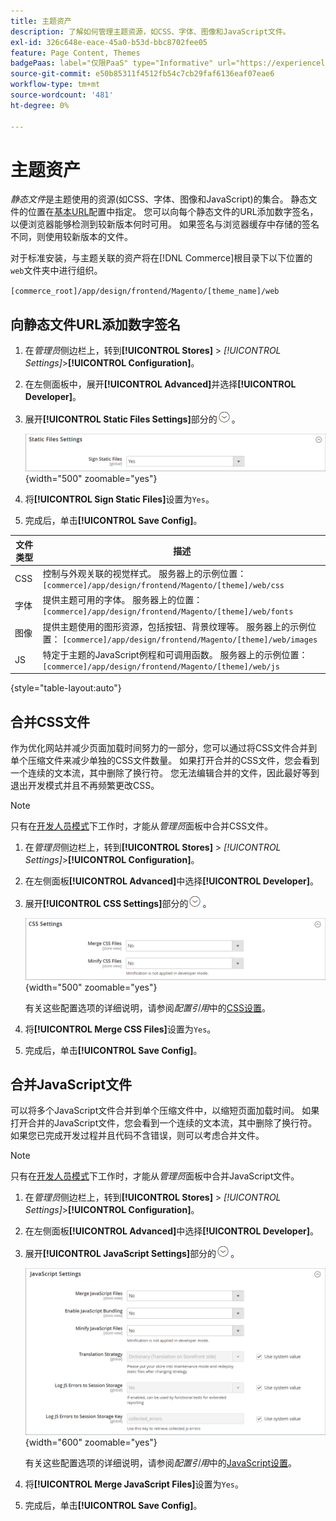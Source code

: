 ```yaml
---
title: 主题资产
description: 了解如何管理主题资源，如CSS、字体、图像和JavaScript文件。
exl-id: 326c648e-eace-45a0-b53d-bbc8702fee05
feature: Page Content, Themes
badgePaas: label="仅限PaaS" type="Informative" url="https://experienceleague.adobe.com/en/docs/commerce/user-guides/product-solutions" tooltip="仅适用于云项目(Adobe管理的PaaS基础架构)和内部部署项目上的Adobe Commerce 。"
source-git-commit: e50b85311f4512fb54c7cb29faf6136eaf07eae6
workflow-type: tm+mt
source-wordcount: '481'
ht-degree: 0%

---
```


# 主题资产

_静态文件_&#x200B;是主题使用的资源(如CSS、字体、图像和JavaScript)的集合。 静态文件的位置在[基本URL](../stores-purchase/store-urls.md)配置中指定。 您可以向每个静态文件的URL添加数字签名，以便浏览器能够检测到较新版本何时可用。 如果签名与浏览器缓存中存储的签名不同，则使用较新版本的文件。

对于标准安装，与主题关联的资产将在[!DNL Commerce]根目录下以下位置的`web`文件夹中进行组织。

`[commerce_root]/app/design/frontend/Magento/[theme_name]/web`

## 向静态文件URL添加数字签名

1. 在&#x200B;_管理员_&#x200B;侧边栏上，转到&#x200B;**[!UICONTROL Stores]** > _[!UICONTROL Settings]_>**[!UICONTROL Configuration]**。

1. 在左侧面板中，展开&#x200B;**[!UICONTROL Advanced]**&#x200B;并选择&#x200B;**[!UICONTROL Developer]**。

1. 展开&#x200B;**[!UICONTROL Static Files Settings]**&#x200B;部分的![扩展选择器](../assets/icon-display-expand.png)。

   ![静态文件设置](./assets/developer-static-files-settings.png){width="500" zoomable="yes"}

1. 将&#x200B;**[!UICONTROL Sign Static Files]**&#x200B;设置为`Yes`。

1. 完成后，单击&#x200B;**[!UICONTROL Save Config]**。

| 文件类型 | 描述 |
|--- |--- |
| CSS | 控制与外观关联的视觉样式。 服务器上的示例位置： `[commerce]/app/design/frontend/Magento/[theme]/web/css` |
| 字体 | 提供主题可用的字体。 服务器上的位置： `[commerce]/app/design/frontend/Magento/[theme]/web/fonts` |
| 图像 | 提供主题使用的图形资源，包括按钮、背景纹理等。 服务器上的示例位置： `[commerce]/app/design/frontend/Magento/[theme]/web/images` |
| JS | 特定于主题的JavaScript例程和可调用函数。 服务器上的示例位置： `[commerce]/app/design/frontend/Magento/[theme]/web/js` |

{style="table-layout:auto"}

## 合并CSS文件

作为优化网站并减少页面加载时间努力的一部分，您可以通过将CSS文件合并到单个压缩文件来减少单独的CSS文件数量。 如果打开合并的CSS文件，您会看到一个连续的文本流，其中删除了换行符。 您无法编辑合并的文件，因此最好等到退出开发模式并且不再频繁更改CSS。

>[!NOTE]
>
>只有在[开发人员模式](../systems/developer-tools.md#operation-modes)下工作时，才能从&#x200B;_管理员_&#x200B;面板中合并CSS文件。

1. 在&#x200B;_管理员_&#x200B;侧边栏上，转到&#x200B;**[!UICONTROL Stores]** > _[!UICONTROL Settings]_>**[!UICONTROL Configuration]**。

1. 在左侧面板&#x200B;**[!UICONTROL Advanced]**&#x200B;中选择&#x200B;**[!UICONTROL Developer]**。

1. 展开&#x200B;**[!UICONTROL CSS Settings]**&#x200B;部分的![扩展选择器](../assets/icon-display-expand.png)。

   ![CSS设置](./assets/developer-css-settings.png){width="500" zoomable="yes"}

   有关这些配置选项的详细说明，请参阅&#x200B;_配置引用_&#x200B;中的[CSS设置](../configuration-reference/advanced/developer.md#css-settings)。

1. 将&#x200B;**[!UICONTROL Merge CSS Files]**&#x200B;设置为`Yes`。

1. 完成后，单击&#x200B;**[!UICONTROL Save Config]**。

## 合并JavaScript文件

可以将多个JavaScript文件合并到单个压缩文件中，以缩短页面加载时间。 如果打开合并的JavaScript文件，您会看到一个连续的文本流，其中删除了换行符。 如果您已完成开发过程并且代码不含错误，则可以考虑合并文件。

>[!NOTE]
>
>只有在[开发人员模式](../systems/developer-tools.md#operation-modes)下工作时，才能从&#x200B;_管理员_&#x200B;面板中合并JavaScript文件。

1. 在&#x200B;_管理员_&#x200B;侧边栏上，转到&#x200B;**[!UICONTROL Stores]** > _[!UICONTROL Settings]_>**[!UICONTROL Configuration]**。

1. 在左侧面板&#x200B;**[!UICONTROL Advanced]**&#x200B;中选择&#x200B;**[!UICONTROL Developer]**。

1. 展开&#x200B;**[!UICONTROL JavaScript Settings]**&#x200B;部分的![扩展选择器](../assets/icon-display-expand.png)。

   ![JavaScript设置](./assets/developer-javascript-settings.png){width="600" zoomable="yes"}

   有关这些配置选项的详细说明，请参阅&#x200B;_配置引用_&#x200B;中的[JavaScript设置](../configuration-reference/advanced/developer.md#javascript-settings)。

1. 将&#x200B;**[!UICONTROL Merge JavaScript Files]**&#x200B;设置为`Yes`。

1. 完成后，单击&#x200B;**[!UICONTROL Save Config]**。
